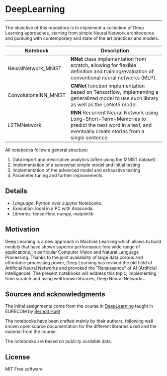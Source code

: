 # DeepLearning
----------
The objective of this repository is to implement a collection of Deep Learning approaches, starting from simple Neural Network architectures and pursuing with contemporary and state of the art practices and models.  

| Notebook | Description |
|----------|------------------------------------------------------------------|
|NeuralNetwork_MNIST| **NNet** class implementation from scratch, allowing for flexible definition and training/evaluation of conventional neural networks (MLP).|
|ConvolutionalNN_MNIST| **CNNet** function implementation based on Tensorflow, implementing a generalized model to use such library as well as the LeNet5 model. |
|LSTMNetwork|  **RNN** Recurrent Neural Network using Long-Short-Term-Memories to predict the next word in a text, and eventually create stories from a single sentence    |

All notebooks follow a general structure:
1. Data import and descriptive analytics (often using the MNIST dataset)
2. Implementation of a somewhat simple model and initial testing
3. Implementation of the advanced model and exhaustive testing
4. Parameter tuning and further improvements

## Details
* _Language_: Python over Jupyter Notebooks.
* _Execution_: local in a PC with Anaconda
* _Libraries_: tensorflow, numpy, matplotlib

## Motivation
Deep Learning is a new approach in Machine Learning which allows to build models that have shown superior performance fora wide range of applications, in particular Computer Vision and Natural Language Processing. Thanks to the joint availability of large data corpus and affordable processing power, Deep Learning has revived the old field  of Artificial Neural Networks and provoked the "Renaissance" of AI (Artificial Intelligence).  The present notebooks will address this topic, implementing from scratch and using well known libraries, Deep Neural Networks.

## Sources and acknowledgments
The initial assignments come from the course in [DeepLearning](www.eurecom.fr/en/course/DeepLearning-2018Spring) taught in EURECOM by [Bernoit Huet](http://www.eurecom.fr/~huet/)

The notebooks have been crafted mainly by their authors, following well known open source documentation for the different libraries used and the material from the course.

The notebooks are based on publicly available data.

## License
MIT Free software
